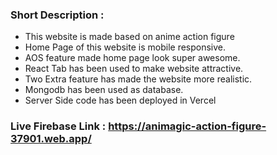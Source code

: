 ### Short Description :
* This website is made based on anime action figure 
* Home Page of this website is mobile responsive.
* AOS feature made home page look super awesome.
* React Tab has been used to make website attractive.
* Two Extra feature has made the website more realistic.
* Mongodb has been used as database.
* Server Side code has been deployed in Vercel
### Live Firebase Link : https://animagic-action-figure-37901.web.app/